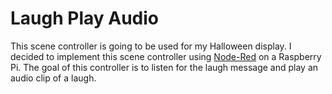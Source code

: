 # Laugh Play Audio
This scene controller is going to be used for my Halloween display.  I decided to implement this scene controller using [Node-Red](http://nodered.org/) on a Raspberry Pi.  The goal of this controller is to listen for the laugh message and play an audio clip of a laugh.

